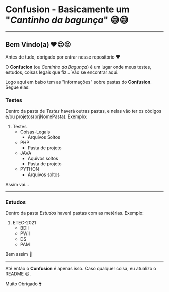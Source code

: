 # Confusion - Basicamente um "__*Cantinho da bagunça*__" 😅😅

---

## Bem Vindo(a) ❤️😍😝
Antes de tudo, obrigado por entrar nesse repositório ❤️

O **Confucion** (ou _Cantinho da Bagunça_) é um lugar onde meus testes, estudos, coisas legais que fiz... Vão se encontrar aqui.

Logo aqui em baixo tem as "informações" sobre pastas do **Confusion**. Segue elas: 

### Testes
Dentro da pasta de *Testes* haverá outras pastas, e nelas vão ter os códigos e/ou projetos(prjNomePasta). Exemplo:

1. Testes
    * Coisas-Legais
      * Arquivos Soltos
    * PHP
       * Pasta de projeto
    * JAVA
       * Aquivos soltos
       * Pasta de projeto
    * PYTHON
       * Arquivos soltos

Assim vai...

---

### Estudos
Dentro da pasta *Estudos* haverá pastas com  as metérias. Exemplo:

1. ETEC-2021
   * BDII
   * PWII
   * DS
   * PAM

Bem assim 🥰

---

Até então o **Confusion** é apenas isso. Caso qualquer coisa, eu atualizo o README 😃.

Muito Obrigado ❣️
